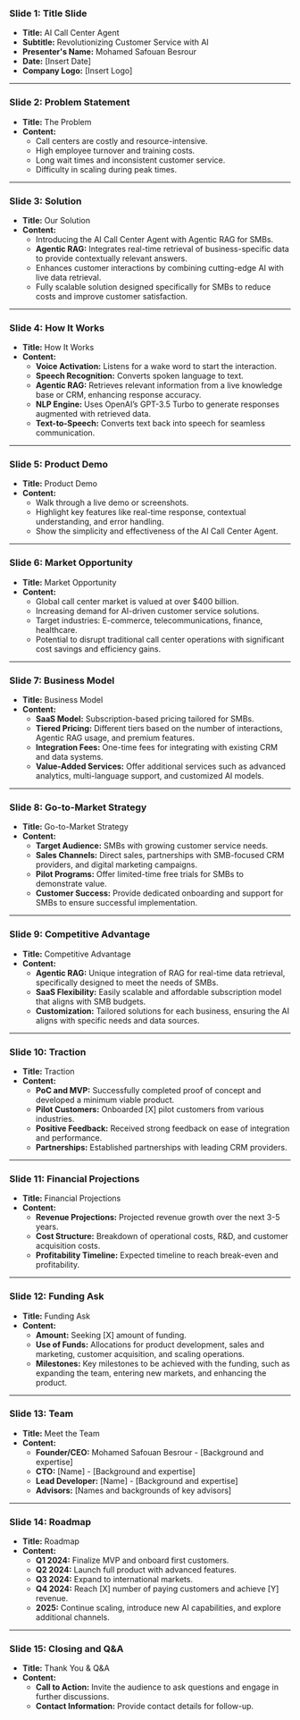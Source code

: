 ### **Slide 1: Title Slide**
- **Title:** AI Call Center Agent
- **Subtitle:** Revolutionizing Customer Service with AI
- **Presenter's Name:** Mohamed Safouan Besrour
- **Date:** [Insert Date]
- **Company Logo:** [Insert Logo]

---

### **Slide 2: Problem Statement**
- **Title:** The Problem
- **Content:**
  - Call centers are costly and resource-intensive.
  - High employee turnover and training costs.
  - Long wait times and inconsistent customer service.
  - Difficulty in scaling during peak times.
  
---

### **Slide 3: Solution**
- **Title:** Our Solution
- **Content:**
  - Introducing the AI Call Center Agent with Agentic RAG for SMBs.
  - **Agentic RAG:** Integrates real-time retrieval of business-specific data to provide contextually relevant answers.
  - Enhances customer interactions by combining cutting-edge AI with live data retrieval.
  - Fully scalable solution designed specifically for SMBs to reduce costs and improve customer satisfaction.

---

### **Slide 4: How It Works**
- **Title:** How It Works
- **Content:**
  - **Voice Activation:** Listens for a wake word to start the interaction.
  - **Speech Recognition:** Converts spoken language to text.
  - **Agentic RAG:** Retrieves relevant information from a live knowledge base or CRM, enhancing response accuracy.
  - **NLP Engine:** Uses OpenAI’s GPT-3.5 Turbo to generate responses augmented with retrieved data.
  - **Text-to-Speech:** Converts text back into speech for seamless communication.

---

### **Slide 5: Product Demo**
- **Title:** Product Demo
- **Content:**
  - Walk through a live demo or screenshots.
  - Highlight key features like real-time response, contextual understanding, and error handling.
  - Show the simplicity and effectiveness of the AI Call Center Agent.

---

### **Slide 6: Market Opportunity**
- **Title:** Market Opportunity
- **Content:**
  - Global call center market is valued at over $400 billion.
  - Increasing demand for AI-driven customer service solutions.
  - Target industries: E-commerce, telecommunications, finance, healthcare.
  - Potential to disrupt traditional call center operations with significant cost savings and efficiency gains.

---

### **Slide 7: Business Model**
- **Title:** Business Model
- **Content:**
  - **SaaS Model:** Subscription-based pricing tailored for SMBs.
  - **Tiered Pricing:** Different tiers based on the number of interactions, Agentic RAG usage, and premium features.
  - **Integration Fees:** One-time fees for integrating with existing CRM and data systems.
  - **Value-Added Services:** Offer additional services such as advanced analytics, multi-language support, and customized AI models.

---

### **Slide 8: Go-to-Market Strategy**
- **Title:** Go-to-Market Strategy
- **Content:**
  - **Target Audience:** SMBs with growing customer service needs.
  - **Sales Channels:** Direct sales, partnerships with SMB-focused CRM providers, and digital marketing campaigns.
  - **Pilot Programs:** Offer limited-time free trials for SMBs to demonstrate value.
  - **Customer Success:** Provide dedicated onboarding and support for SMBs to ensure successful implementation.

---

### **Slide 9: Competitive Advantage**
- **Title:** Competitive Advantage
- **Content:**
  - **Agentic RAG:** Unique integration of RAG for real-time data retrieval, specifically designed to meet the needs of SMBs.
  - **SaaS Flexibility:** Easily scalable and affordable subscription model that aligns with SMB budgets.
  - **Customization:** Tailored solutions for each business, ensuring the AI aligns with specific needs and data sources.

---

### **Slide 10: Traction**
- **Title:** Traction
- **Content:**
  - **PoC and MVP:** Successfully completed proof of concept and developed a minimum viable product.
  - **Pilot Customers:** Onboarded [X] pilot customers from various industries.
  - **Positive Feedback:** Received strong feedback on ease of integration and performance.
  - **Partnerships:** Established partnerships with leading CRM providers.

---

### **Slide 11: Financial Projections**
- **Title:** Financial Projections
- **Content:**
  - **Revenue Projections:** Projected revenue growth over the next 3-5 years.
  - **Cost Structure:** Breakdown of operational costs, R&D, and customer acquisition costs.
  - **Profitability Timeline:** Expected timeline to reach break-even and profitability.

---

### **Slide 12: Funding Ask**
- **Title:** Funding Ask
- **Content:**
  - **Amount:** Seeking [X] amount of funding.
  - **Use of Funds:** Allocations for product development, sales and marketing, customer acquisition, and scaling operations.
  - **Milestones:** Key milestones to be achieved with the funding, such as expanding the team, entering new markets, and enhancing the product.

---

### **Slide 13: Team**
- **Title:** Meet the Team
- **Content:**
  - **Founder/CEO:** Mohamed Safouan Besrour - [Background and expertise]
  - **CTO:** [Name] - [Background and expertise]
  - **Lead Developer:** [Name] - [Background and expertise]
  - **Advisors:** [Names and backgrounds of key advisors]

---

### **Slide 14: Roadmap**
- **Title:** Roadmap
- **Content:**
  - **Q1 2024:** Finalize MVP and onboard first customers.
  - **Q2 2024:** Launch full product with advanced features.
  - **Q3 2024:** Expand to international markets.
  - **Q4 2024:** Reach [X] number of paying customers and achieve [Y] revenue.
  - **2025:** Continue scaling, introduce new AI capabilities, and explore additional channels.

---

### **Slide 15: Closing and Q&A**
- **Title:** Thank You & Q&A
- **Content:**
  - **Call to Action:** Invite the audience to ask questions and engage in further discussions.
  - **Contact Information:** Provide contact details for follow-up.






